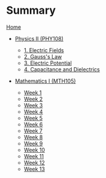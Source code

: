 # Summary

[Home](README.md)

- [Physics II (PHY108)](./PHY108.md)
    - [1. Electric Fields](./PHY108/electric_fields.md)
    - [2. Gauss's Law](./PHY108/gausss_law.md)
    - [3. Electric Potential](./PHY108/electric_potential.md)
    - [4. Capacitance and Dielectrics](./PHY108/capacitance_and_eielectrics.md)


- [Mathematics I (MTH105)](./MTH105.md)
    - [Week 1]()
    - [Week 2](./MTH105/week_2.md)
    - [Week 3](./MTH105/week_3.md)
    - [Week 4](./MTH105/week_4.md)
    - [Week 5]()
    - [Week 6](./MTH105/week_6.md)
    - [Week 7](./MTH105/week_7.md)
    - [Week 8](./MTH105/week_8.md)
    - [Week 9](./MTH105/week_9.md)
    - [Week 10](./MTH105/week_10.md)
    - [Week 11](./MTH105/week_11.md)
    - [Week 12]()
    - [Week 13](./MTH105/week_13.md)